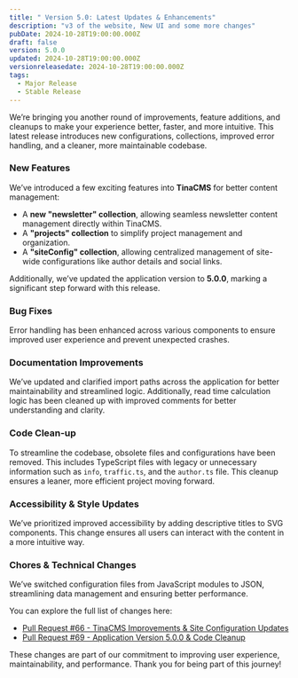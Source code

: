 ```yaml
---
title: " Version 5.0: Latest Updates & Enhancements"
description: "v3 of the website, New UI and some more changes"
pubDate: 2024-10-28T19:00:00.000Z
draft: false
version: 5.0.0
updated: 2024-10-28T19:00:00.000Z
versionreleasedate: 2024-10-28T19:00:00.000Z
tags:
  - Major Release
  - Stable Release
---
```


We’re bringing you another round of improvements, feature additions, and cleanups to make your experience better, faster, and more intuitive. This latest release introduces new configurations, collections, improved error handling, and a cleaner, more maintainable codebase.

### New Features

We’ve introduced a few exciting features into **TinaCMS** for better content management:

- A **new "newsletter" collection**, allowing seamless newsletter content management directly within TinaCMS.
- A **"projects" collection** to simplify project management and organization.
- A **"siteConfig" collection**, allowing centralized management of site-wide configurations like author details and social links.

Additionally, we’ve updated the application version to **5.0.0**, marking a significant step forward with this release.

### Bug Fixes

Error handling has been enhanced across various components to ensure improved user experience and prevent unexpected crashes.

### Documentation Improvements

We’ve updated and clarified import paths across the application for better maintainability and streamlined logic. Additionally, read time calculation logic has been cleaned up with improved comments for better understanding and clarity.

### Code Clean-up

To streamline the codebase, obsolete files and configurations have been removed. This includes TypeScript files with legacy or unnecessary information such as `info`, `traffic.ts`, and the `author.ts` file. This cleanup ensures a leaner, more efficient project moving forward.

### Accessibility & Style Updates

We’ve prioritized improved accessibility by adding descriptive titles to SVG components. This change ensures all users can interact with the content in a more intuitive way.

### Chores & Technical Changes

We’ve switched configuration files from JavaScript modules to JSON, streamlining data management and ensuring better performance.

You can explore the full list of changes here:

- [Pull Request #66 - TinaCMS Improvements & Site Configuration Updates](https://github.com/rafay99-epic/Astro-Portfolio-Blog/pull/66)
- [Pull Request #69 - Application Version 5.0.0 & Code Cleanup](https://github.com/rafay99-epic/Astro-Portfolio-Blog/pull/69)

These changes are part of our commitment to improving user experience, maintainability, and performance. Thank you for being part of this journey!
